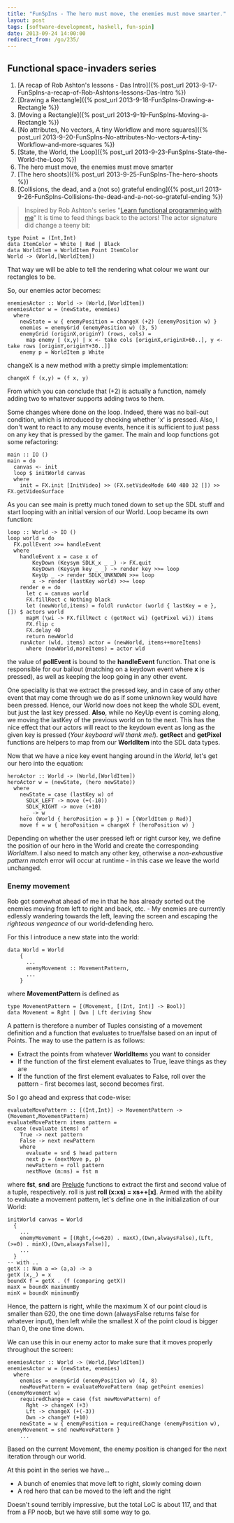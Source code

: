 ```yaml
---
title: "FunSpIns - The hero must move, the enemies must move smarter."
layout: post
tags: [software-development, haskell, fun-spin]
date: 2013-09-24 14:00:00
redirect_from: /go/235/
---
```


## Functional space-invaders series
1. [A recap of Rob Ashton's lessons - Das Intro]({% post_url 2013-9-17-FunSpIns-a-recap-of-Rob-Ashtons-lessons-Das-Intro %})
1. [Drawing a Rectangle]({% post_url 2013-9-18-FunSpIns-Drawing-a-Rectangle %})
1. [Moving a Rectangle]({% post_url 2013-9-19-FunSpIns-Moving-a-Rectangle %})
1. [No attributes, No vectors, A tiny Workflow and more squares]({% post_url 2013-9-20-FunSpIns-No-attributes-No-vectors-A-tiny-Workflow-and-more-squares %})
1. [State, the World, the Loop]({% post_url 2013-9-23-FunSpIns-State-the-World-the-Loop %})
1. The hero must move, the enemies must move smarter
1. [The hero shoots]({% post_url 2013-9-25-FunSpIns-The-hero-shoots %})
1. [Collisions, the dead, and a (not so) grateful ending]({% post_url 2013-9-26-FunSpIns-Collisions-the-dead-and-a-not-so-grateful-ending %})

> Inspired by Rob Ashton's series "[Learn functional programming with me][1]"
It is time to feed things back to the actors! The actor signature did change a teeny bit:

	type Point = (Int,Int)
	data ItemColor = White | Red | Black
	data WorldItem = WorldItem Point ItemColor
	World -> (World,[WorldItem])

That way we will be able to tell the rendering what colour we want our rectangles to be.

So, our enemies actor becomes:

	enemiesActor :: World -> (World,[WorldItem])
	enemiesActor w = (newState, enemies)
	  where
	    newState = w { enemyPosition = changeX (+2) (enemyPosition w) }
	    enemies = enemyGrid (enemyPosition w) (3, 5)
	    enemyGrid (originX,originY) (rows, cols) = 
	      map enemy [ (x,y) | x <- take cols [originX,originX+60..], y <- take rows [originY,originY+30..]]
	    enemy p = WorldItem p White

changeX is a new method with a pretty simple implementation:

	changeX f (x,y) = (f x, y)

From which you can conclude that (+2) is actually a function, namely adding two to whatever supports adding twos to them.

Some changes where done on the loop. Indeed, there was no bail-out condition, which is introduced by checking whether 'x' is pressed.
Also, I don't want to react to any mouse events, hence it is sufficient to just pass on any key that is pressed by the gamer. The main and loop functions got some refactoring:

	main :: IO ()
	main = do
	  canvas <- init
	  loop $ initWorld canvas
	  where
	    init = FX.init [InitVideo] >> (FX.setVideoMode 640 480 32 []) >> FX.getVideoSurface

As you can see main is pretty much toned down to set up the SDL stuff and start looping with an initial version of our World. Loop became its own function:

	loop :: World -> IO ()
	loop world = do
	  FX.pollEvent >>= handleEvent
	  where
	    handleEvent x = case x of
	        KeyDown (Keysym SDLK_x _ _) -> FX.quit
	        KeyDown (Keysym key _ _) -> render key >>= loop
	        KeyUp _ -> render SDLK_UNKNOWN >>= loop
	        x -> render (lastKey world) >>= loop
	    render e = do
	      let c = canvas world
	      FX.fillRect c Nothing black
	      let (newWorld,items) = foldl runActor (world { lastKey = e }, []) $ actors world
	      mapM (\wi -> FX.fillRect c (getRect wi) (getPixel wi)) items
	      FX.flip c
	      FX.delay 40
	      return newWorld
	    runActor (wld, items) actor = (newWorld, items++moreItems)
	      where (newWorld,moreItems) = actor wld  

the value of **pollEvent** is bound to the **handleEvent** function. That one is responsible for our bailout (matching on a keydown event where **x** is pressed), as well as keeping the loop going in any other event. 

One speciality is that we extract the pressed key, and in case of any other event that may come through we do as if some unknown key would have been pressed. Hence, our World now does not keep the whole SDL event, but just the last key pressed. **Also**, while no KeyUp event is coming along, we moving the lastKey of the previous  world on to the next. This has the nice effect that our actors will react to the keydown event as long as the given key is pressed (*Your keyboard will thank me!*). **getRect** and **getPixel** functions are helpers to map from our **WorldItem** into the SDL data types.

Now that we have a nice key event hanging around in the *World*, let's get our hero into the equation:

	heroActor :: World -> (World,[WorldItem])
	heroActor w = (newState, (hero newState))
	  where
	    newState = case (lastKey w) of
	      SDLK_LEFT -> move (+(-10))
	      SDLK_RIGHT -> move (+10)
	      _ -> w
	    hero (World { heroPosition = p }) = [(WorldItem p Red)]
	    move f = w { heroPosition = changeX f (heroPosition w) }

Depending on whether the user pressed left or right cursor key, we define the position of our hero in the World and create the corresponding *WorldItem*. I also need to match any other key, otherwise a *non-exhaustive pattern match* error will occur at runtime -  in this case we leave the world unchanged.

### Enemy movement

Rob got somewhat ahead of me in that he has already sorted out the enemies moving from left to right and back, etc. - My enemies are currently edlessly wandering towards the left, leaving the screen and escaping the *righteous vengeance* of our world-defending hero.

For this I introduce a new state into the world:

    data World = World 
        {
	      ...
	      enemyMovement :: MovementPattern,
	      ...
	    }

where **MovementPattern** is defined as 

	type MovementPattern = [(Movement, [(Int, Int)] -> Bool)]
	data Movement = Rght | Dwn | Lft deriving Show

A pattern is therefore a number of Tuples consisting of a movement definition and a function that evaluates to true/false based on an input of Points. The way to use the pattern is as follows:

* Extract the points from whatever **WorldItem**s you want to consider
* If the function of the first element evaluates to True, leave things as they are
* If the function of the first element evaluates to False, roll over the pattern - first becomes last, second becomes first.

So I go ahead and express that code-wise:

	evaluateMovePattern :: [(Int,Int)] -> MovementPattern -> (Movement,MovementPattern)
	evaluateMovePattern items pattern = 
	  case (evaluate items) of
	    True -> next pattern
	    False -> next newPattern
	    where 
	      evaluate = snd $ head pattern
	      next p = (nextMove p, p)
	      newPattern = roll pattern
	      nextMove (m:ms) = fst m

where **fst**, **snd** are [Prelude][2] functions to extract the first and second value of a tuple, respectively. roll is just **roll (x:xs) = xs++[x]**.
Armed with the ability to evaluate a movement pattern, let's define one in the initialization of our World:

	initWorld canvas = World 
	  { 
	    ... 
	    enemyMovement = [(Rght,(<=620) . maxX),(Dwn,alwaysFalse),(Lft,(>=0) . minX),(Dwn,alwaysFalse)],
	    ...
	  }
	-- with ..
	getX :: Num a => (a,a) -> a
	getX (x,_) = x
	boundX f = getX . (f (comparing getX))
	maxX = boundX maximumBy
	minX = boundX minimumBy

Hence, the pattern is right, while the maximum X of our point cloud is smaller than 620, the one time down (alwaysFalse returns false for whatever input), then left while the smallest X of the point cloud is bigger than 0, the one time down.

We can use this in our enemy actor to make sure that it moves properly throughout the screen:

	enemiesActor :: World -> (World,[WorldItem])
	enemiesActor w = (newState, enemies)
	  where
	    enemies = enemyGrid (enemyPosition w) (4, 8)
	    newMovePattern = evaluateMovePattern (map getPoint enemies) (enemyMovement w)
	    requiredChange = case (fst newMovePattern) of
	      Rght -> changeX (+3)
	      Lft -> changeX (+(-3))
	      Dwn -> changeY (+10)
		newState = w { enemyPosition = requiredChange (enemyPosition w), enemyMovement = snd newMovePattern }
		...

Based on the current Movement, the enemy position is changed for the next iteration through our world.

At this point in the series we have...

* A bunch of enemies that move left to right, slowly coming down
* A red hero that can be moved to the left and the right

Doesn't sound terribly impressive, but the total LoC is about 117, and that from a FP noob, but we have still some way to go.


  [1]: http://codeofrob.com/entries/learn-functional-programming-with-me---keyboard-input-for-our-red-square.html
  [2]: http://www.haskell.org/ghc/docs/latest/html/libraries/base/Prelude.html